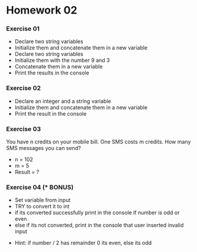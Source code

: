 # Homework 02

### Exercise 01

  - Declare two string variables
  - Initialize them and concatenate them in a new variable
  - Declare two string variables
  - Initialize them with the number 9 and 3
  - Concatenate them in a new variable
  - Print the results in the console
  
### Exercise 02

  - Declare an integer and a string variable
  - Initialize them and concatenate them in a new variable
  - Print the result in the console
  
### Exercise 03

You have n credits on your mobile bill. One SMS costs m credits. How many SMS messages you can send?
  * n = 102
  * m = 5
  * Result = ?
  
### Exercise 04 (* BONUS)
  - Set variable from input
  - TRY to convert it to int
  - if its converted successfully print in the console if number is odd or even
  - else if its not converted, print in the console that user inserted invalid input
  * Hint: if number / 2 has remainder 0 its even, else its odd
